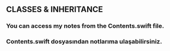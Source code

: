 ## CLASSES & INHERITANCE
### You can access my notes from the Contents.swift file.
### Contents.swift dosyasından notlarıma ulaşabilirsiniz.
